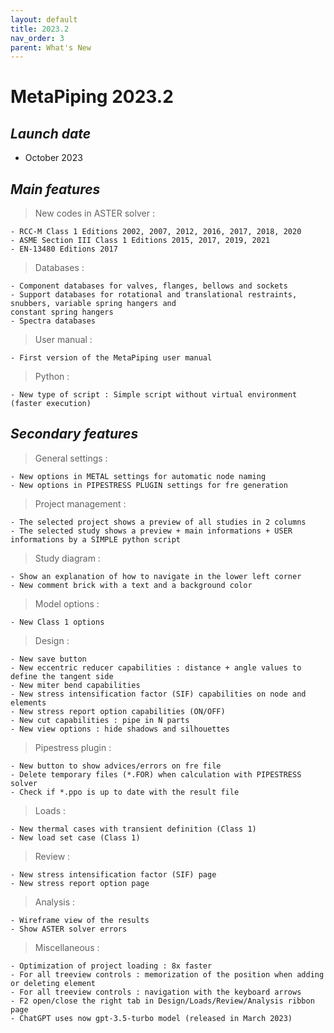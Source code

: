 ```yaml
---
layout: default
title: 2023.2
nav_order: 3
parent: What's New
---
```


# MetaPiping 2023.2

## *Launch date*

* October 2023

## *Main features*

>New codes in ASTER solver :

    - RCC-M Class 1 Editions 2002, 2007, 2012, 2016, 2017, 2018, 2020
    - ASME Section III Class 1 Editions 2015, 2017, 2019, 2021
    - EN-13480 Editions 2017

>Databases :

    - Component databases for valves, flanges, bellows and sockets
    - Support databases for rotational and translational restraints, snubbers, variable spring hangers and
    constant spring hangers
    - Spectra databases

>User manual :

    - First version of the MetaPiping user manual

>Python :

    - New type of script : Simple script without virtual environment (faster execution)

## *Secondary features*

>General settings :

    - New options in METAL settings for automatic node naming
    - New options in PIPESTRESS PLUGIN settings for fre generation

>Project management :

    - The selected project shows a preview of all studies in 2 columns
    - The selected study shows a preview + main informations + USER informations by a SIMPLE python script

>Study diagram :

    - Show an explanation of how to navigate in the lower left corner
    - New comment brick with a text and a background color

>Model options :

    - New Class 1 options

>Design :

    - New save button
    - New eccentric reducer capabilities : distance + angle values to define the tangent side
    - New miter bend capabilities
    - New stress intensification factor (SIF) capabilities on node and elements
    - New stress report option capabilities (ON/OFF)
    - New cut capabilities : pipe in N parts
    - New view options : hide shadows and silhouettes

>Pipestress plugin :

    - New button to show advices/errors on fre file
    - Delete temporary files (*.FOR) when calculation with PIPESTRESS solver
    - Check if *.ppo is up to date with the result file

>Loads :

    - New thermal cases with transient definition (Class 1)
    - New load set case (Class 1)

>Review :

    - New stress intensification factor (SIF) page
    - New stress report option page


>Analysis :

    - Wireframe view of the results
    - Show ASTER solver errors

>Miscellaneous :

    - Optimization of project loading : 8x faster
    - For all treeview controls : memorization of the position when adding or deleting element
    - For all treeview controls : navigation with the keyboard arrows
    - F2 open/close the right tab in Design/Loads/Review/Analysis ribbon page
    - ChatGPT uses now gpt-3.5-turbo model (released in March 2023)
